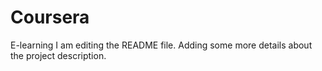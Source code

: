 
# Coursera
E-learning
I am editing the README file. Adding some more details about the project description.

